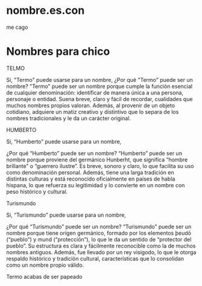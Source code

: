# nombre.es.con
me cago
<html>
<head>
</head>
<body>
<h1>Nombres para chico</h1>
<p>TELMO</p>
<p>Si, "Termo" puede usarse para un nombre,
¿Por qué "Termo" puede ser un nombre?
"Termo" puede ser un nombre porque cumple la función esencial de cualquier
denominación: identificar de manera única a
una persona, personaje o entidad. Suena breve, claro y fácil de recordar, cualidades que muchos nombres propios valoran. Además, al provenir de un objeto cotidiano, adquiere un matiz creativo y distintivo que lo separa de los nombres tradicionales y le da un carácter original.</p>
<p>HUMBERTO</p>
<p>Si, “Humberto” puede usarse para un nombre,

¿Por qué “Humberto” puede ser un nombre?
“Humberto” puede ser un nombre porque proviene del germánico Hunberht, que significa “hombre brillante” o “guerrero ilustre”. Es breve, sonoro y claro, lo que facilita su uso como denominación personal. Además, tiene una larga tradición en distintas culturas y está reconocido oficialmente en países de habla hispana, lo que refuerza su legitimidad y lo convierte en un nombre con peso histórico y cultural.</p>
<p>Turismundo</p>
<p>Si, “Turismundo” puede usarse para un nombre,

¿Por qué “Turismundo” puede ser un nombre?
“Turismundo” puede ser un nombre porque tiene origen germánico, formado por los elementos þeudō (“pueblo”) y mund (“protección”), lo que le da un sentido de “protector del pueblo”. Su estructura es clara y fácilmente reconocible como la de muchos nombres antiguos. Además, fue llevado por un rey visigodo, lo que le otorga respaldo histórico y tradición cultural, características que lo consolidan como un nombre propio válido.</p>
<p>Termo acabas de ser papeado</p>
</body>
</html>

